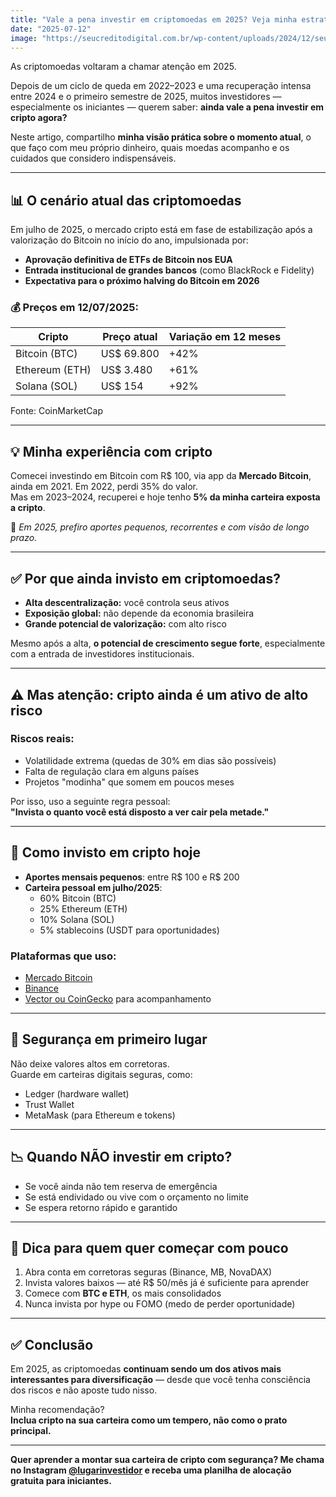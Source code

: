 ```yaml
---
title: "Vale a pena investir em criptomoedas em 2025? Veja minha estratégia real"
date: "2025-07-12"
image: "https://seucreditodigital.com.br/wp-content/uploads/2024/12/seucreditodigital.com.br-investir-em-criptomoedas-em-2025-ainda-vale-a-pena-criptomoedas-em-2025-3-1200x720.jpg"
---
```


As criptomoedas voltaram a chamar atenção em 2025.

Depois de um ciclo de queda em 2022–2023 e uma recuperação intensa entre 2024 e o primeiro semestre de 2025, muitos investidores — especialmente os iniciantes — querem saber: **ainda vale a pena investir em cripto agora?**

Neste artigo, compartilho **minha visão prática sobre o momento atual**, o que faço com meu próprio dinheiro, quais moedas acompanho e os cuidados que considero indispensáveis.

---

## 📊 O cenário atual das criptomoedas

Em julho de 2025, o mercado cripto está em fase de estabilização após a valorização do Bitcoin no início do ano, impulsionada por:

- **Aprovação definitiva de ETFs de Bitcoin nos EUA**
- **Entrada institucional de grandes bancos** (como BlackRock e Fidelity)
- **Expectativa para o próximo halving do Bitcoin em 2026**

### 💰 Preços em 12/07/2025:

| Cripto        | Preço atual     | Variação em 12 meses |
|-------------- |-----------------|----------------------|
| Bitcoin (BTC) | US$ 69.800      | +42%                 |
| Ethereum (ETH)| US$ 3.480       | +61%                 |
| Solana (SOL)  | US$ 154         | +92%                 |

Fonte: CoinMarketCap

---

## 💡 Minha experiência com cripto

Comecei investindo em Bitcoin com R$ 100, via app da **Mercado Bitcoin**, ainda em 2021. Em 2022, perdi 35% do valor.  
Mas em 2023–2024, recuperei e hoje tenho **5% da minha carteira exposta a cripto**.

📌 *Em 2025, prefiro aportes pequenos, recorrentes e com visão de longo prazo.*

---

## ✅ Por que ainda invisto em criptomoedas?

- **Alta descentralização:** você controla seus ativos
- **Exposição global:** não depende da economia brasileira
- **Grande potencial de valorização:** com alto risco

Mesmo após a alta, **o potencial de crescimento segue forte**, especialmente com a entrada de investidores institucionais.

---

## ⚠️ Mas atenção: cripto ainda é um ativo de alto risco

### Riscos reais:

- Volatilidade extrema (quedas de 30% em dias são possíveis)
- Falta de regulação clara em alguns países
- Projetos "modinha" que somem em poucos meses

Por isso, uso a seguinte regra pessoal:  
**"Invista o quanto você está disposto a ver cair pela metade."**

---

## 🧠 Como invisto em cripto hoje

- **Aportes mensais pequenos**: entre R$ 100 e R$ 200  
- **Carteira pessoal em julho/2025**:
  - 60% Bitcoin (BTC)
  - 25% Ethereum (ETH)
  - 10% Solana (SOL)
  - 5% stablecoins (USDT para oportunidades)

### Plataformas que uso:
- [Mercado Bitcoin](https://www.mercadobitcoin.com.br)
- [Binance](https://www.binance.com)
- [Vector ou CoinGecko](https://www.coingecko.com) para acompanhamento

---

## 🔐 Segurança em primeiro lugar

Não deixe valores altos em corretoras.  
Guarde em carteiras digitais seguras, como:

- Ledger (hardware wallet)
- Trust Wallet
- MetaMask (para Ethereum e tokens)

---

## 📉 Quando NÃO investir em cripto?

- Se você ainda não tem reserva de emergência
- Se está endividado ou vive com o orçamento no limite
- Se espera retorno rápido e garantido

---

## 📌 Dica para quem quer começar com pouco

1. Abra conta em corretoras seguras (Binance, MB, NovaDAX)
2. Invista valores baixos — até R$ 50/mês já é suficiente para aprender
3. Comece com **BTC e ETH**, os mais consolidados
4. Nunca invista por hype ou FOMO (medo de perder oportunidade)

---

## ✅ Conclusão

Em 2025, as criptomoedas **continuam sendo um dos ativos mais interessantes para diversificação** — desde que você tenha consciência dos riscos e não aposte tudo nisso.

Minha recomendação?  
**Inclua cripto na sua carteira como um tempero, não como o prato principal.**

---

**Quer aprender a montar sua carteira de cripto com segurança? Me chama no Instagram [@lugarinvestidor](#) e receba uma planilha de alocação gratuita para iniciantes.**
